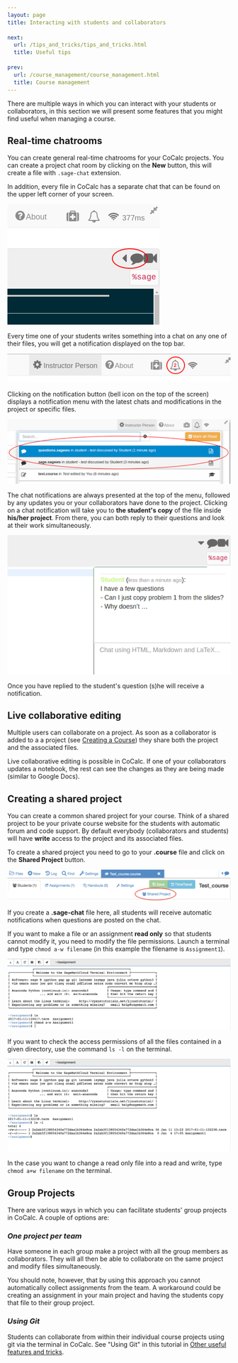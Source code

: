 ```yaml
---
layout: page
title: Interacting with students and collaborators

next:
  url: /tips_and_tricks/tips_and_tricks.html
  title: Useful tips

prev:
  url: /course_management/course_management.html
  title: Course management
---
```


There are multiple ways in which you can interact with your students or collaborators, in this section we will present some features that you might find useful when managing a course.

## Real-time chatrooms
You can create general real-time chatrooms for your CoCalc projects.
You can create a project chat room by clicking on the **New** button, this will create a file with `.sage-chat` extension.

In addition, every file in CoCalc has a separate chat that can be found on the upper left corner of your screen.

![The chat button](./assets/chat_button.png)

Every time one of your students writes something into a chat on any one of their files,
you will get a notification displayed on the top bar.

![The notification](./assets/instructor_notification.png)

Clicking on the notification button (bell icon on the top of the screen) displays a notification menu with the latest chats and modifications in the project or specific files.

![Notification Bar](./assets/notification_highlighted.png)

The chat notifications are always presented at the top of the menu, followed by any updates you or your collaborators have done to the project. Clicking on a chat notification will take you to **the student's copy** of the file inside **his/her project**.
From there, you can both reply to their questions and look at their work simultaneously.

![TA assistance example](./assets/student_question.png)

Once you have replied to the student's question (s)he will receive a notification.

## Live collaborative editing
Multiple users can collaborate on a project.
As soon as a collaborator is added to a a project (see [Creating a Course](./creating_a_course/creating_course.md)) they share both the project and the associated files.

Live collaborative editing is possible in CoCalc.
If one of your collaborators updates a notebook, the rest can see the changes as they are being made (similar to Google Docs).

## Creating a shared project
You can create a common shared project for your course. Think of a shared project to be your private course website for the students with automatic forum and code support. By default everybody (collaborators and students) will have **write** access to the project and its associated files.

To create a shared project you need to go to your **.course** file and click on the **Shared Project** button.

![Create shared](./assets/shared1.png)

If you create a **.sage-chat** file here, all students will receive automatic notifications when questions are posted on the chat.

If you want to make a file or an assignment **read only** so that students cannot modify it, you need to modify the file permissions. Launch a terminal and type `chmod a-w filename` (in this example the filename is `Assignment1`).

![Read only files](./assets/read_only.png)

If you want to check the access permissions of all the files contained in a given directory, use the command `ls -l` on the terminal.

![Access check](./assets/ls_assignment.png)

In the case you want to change a read only file into a read and write, type `chmod a+w filename` on the terminal.

## Group Projects
There are various ways in which you can facilitate students' group projects in CoCalc.
A couple of options are:

### *One project per team*
Have someone in each group make a project with all the group members as collaborators.
They will all then be able to collaborate on the same project and modify files simultaneously.

You should note, however, that by using this approach you cannot automatically collect assignments from the team. A workaround could be creating an assignment in your main project and having the students copy that file to their group project.

### *Using Git*
Students can collaborate from within their individual course projects using git via the terminal in CoCalc. See "Using Git" in this tutorial in [Other useful features and tricks](../tips_and_tricks/tips_and_tricks.html).
